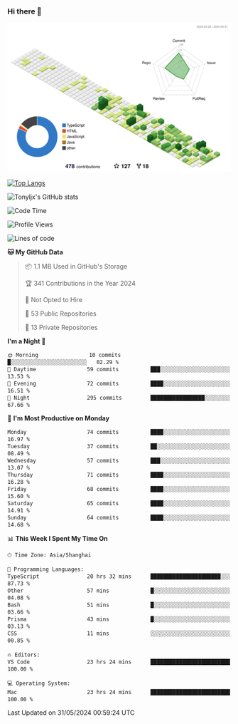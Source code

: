 ### Hi there 👋

![](./profile-3d-contrib/profile-green-animate.svg)

 

[![Top Langs](https://github-readme-stats.vercel.app/api/top-langs/?username=tonyljx)](https://github.com/anuraghazra/github-readme-stats)

![Tonyljx's GitHub stats](https://github-readme-stats.vercel.app/api?username=tonyljx&theme=default&show_icons=true)

 

<!--START_SECTION:waka-->
![Code Time](http://img.shields.io/badge/Code%20Time-393%20hrs%204%20mins-blue)

![Profile Views](http://img.shields.io/badge/Profile%20Views-3-blue)

![Lines of code](https://img.shields.io/badge/From%20Hello%20World%20I%27ve%20Written-420.8%20thousand%20lines%20of%20code-blue)

**🐱 My GitHub Data** 

> 📦 1.1 MB Used in GitHub's Storage 
 > 
> 🏆 341 Contributions in the Year 2024
 > 
> 🚫 Not Opted to Hire
 > 
> 📜 53 Public Repositories 
 > 
> 🔑 13 Private Repositories 
 > 
**I'm a Night 🦉** 

```text
🌞 Morning                10 commits          █░░░░░░░░░░░░░░░░░░░░░░░░   02.29 % 
🌆 Daytime                59 commits          ███░░░░░░░░░░░░░░░░░░░░░░   13.53 % 
🌃 Evening                72 commits          ████░░░░░░░░░░░░░░░░░░░░░   16.51 % 
🌙 Night                  295 commits         █████████████████░░░░░░░░   67.66 % 
```
📅 **I'm Most Productive on Monday** 

```text
Monday                   74 commits          ████░░░░░░░░░░░░░░░░░░░░░   16.97 % 
Tuesday                  37 commits          ██░░░░░░░░░░░░░░░░░░░░░░░   08.49 % 
Wednesday                57 commits          ███░░░░░░░░░░░░░░░░░░░░░░   13.07 % 
Thursday                 71 commits          ████░░░░░░░░░░░░░░░░░░░░░   16.28 % 
Friday                   68 commits          ████░░░░░░░░░░░░░░░░░░░░░   15.60 % 
Saturday                 65 commits          ████░░░░░░░░░░░░░░░░░░░░░   14.91 % 
Sunday                   64 commits          ████░░░░░░░░░░░░░░░░░░░░░   14.68 % 
```


📊 **This Week I Spent My Time On** 

```text
🕑︎ Time Zone: Asia/Shanghai

💬 Programming Languages: 
TypeScript               20 hrs 32 mins      ██████████████████████░░░   87.73 % 
Other                    57 mins             █░░░░░░░░░░░░░░░░░░░░░░░░   04.08 % 
Bash                     51 mins             █░░░░░░░░░░░░░░░░░░░░░░░░   03.66 % 
Prisma                   43 mins             █░░░░░░░░░░░░░░░░░░░░░░░░   03.13 % 
CSS                      11 mins             ░░░░░░░░░░░░░░░░░░░░░░░░░   00.85 % 

🔥 Editors: 
VS Code                  23 hrs 24 mins      █████████████████████████   100.00 % 

💻 Operating System: 
Mac                      23 hrs 24 mins      █████████████████████████   100.00 % 
```


 Last Updated on 31/05/2024 00:59:24 UTC
<!--END_SECTION:waka-->
